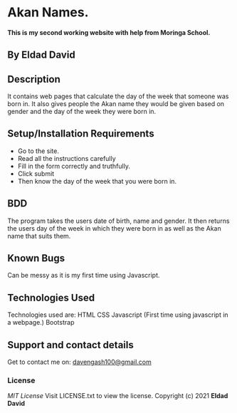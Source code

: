 # Akan Names.
#### This is my second working website with help from Moringa School. 
## By **Eldad David**
## Description
It contains web pages that calculate the day of the week that someone was born in. It also gives people the Akan name they would be given based on gender and the day of the week they were born in.
## Setup/Installation Requirements
* Go to the site.
* Read all the instructions carefully
* Fill in the form correctly and truthfully.
* Click submit 
* Then know the day of the week that you were born in.
## BDD
The program takes the users date of birth, name and gender.
It then returns the users day of the week in which they were born in 
as well as the Akan name that suits them.
## Known Bugs
Can be messy as it is my first time using Javascript.
## Technologies Used
Technologies used are:
   HTML
   CSS
   Javascript (First time using javascript in a webpage.)
   Bootstrap
## Support and contact details
Get to contact me on: davengash100@gmail.com
### License
*MIT License*
 Visit LICENSE.txt to view the license.
Copyright (c) 2021 **Eldad David**